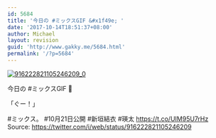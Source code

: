 ```yaml
---
id: 5684
title: '今日の #ミックスGIF &#x1f49e; '
date: '2017-10-14T18:51:37+08:00'
author: Michael
layout: revision
guid: 'http://www.gakky.me/5684.html'
permalink: '/?p=5684'
---
```


[![916222821105246209_0](http://www.yui-aragaki.org/wp-content/uploads/2017/10/916222821105246209_0.jpg)](http://www.yui-aragaki.org/wp-content/uploads/2017/10/916222821105246209_0.jpg)

今日の #ミックスGIF 💞

「ぐー！」

\#ミックス。 #10月21日公開
\#新垣結衣 #瑛太 https://t.co/UIM95U7rHz
Source: <https://twitter.com/i/web/status/916222821105246209>

